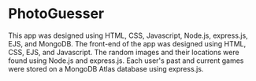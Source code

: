# PhotoGuesser
This app was designed using HTML, CSS, Javascript, Node.js, express.js, EJS, and MongoDB. The front-end of the app was designed using HTML, CSS, EJS, and Javascript. The random images and their locations were found using Node.js and express.js. Each user's past and current games were stored on a MongoDB Atlas database using express.js.
